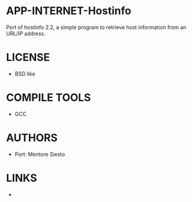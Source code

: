 APP-INTERNET-Hostinfo
=====================

Port of hostinfo 2.2, a simple program to retrieve host information from an URL/IP address.

LICENSE
===============
* BSD like

COMPILE TOOLS
===============
* GCC

AUTHORS
===============
* Port: Mentore Siesto

LINKS
===============
* 
